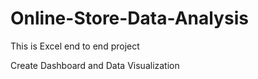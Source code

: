 # Online-Store-Data-Analysis 
This is Excel end to end project

Create Dashboard and Data Visualization
